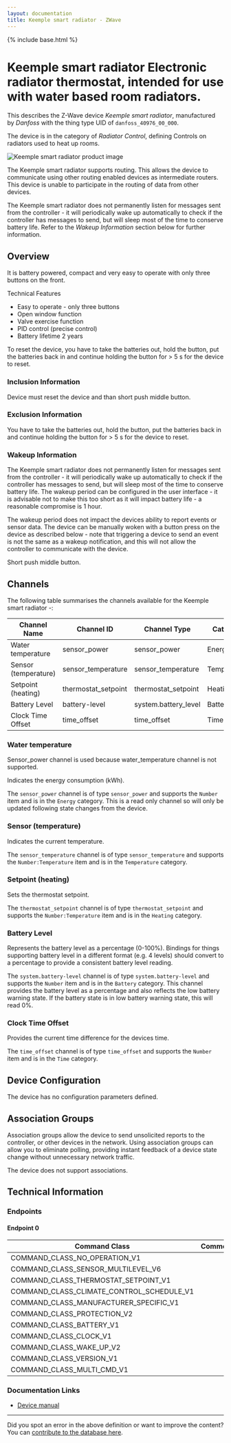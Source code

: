 ```yaml
---
layout: documentation
title: Keemple smart radiator - ZWave
---
```


{% include base.html %}

# Keemple smart radiator Electronic radiator thermostat, intended for use with water based room radiators.
This describes the Z-Wave device *Keemple smart radiator*, manufactured by *Danfoss* with the thing type UID of ```danfoss_40976_00_000```.

The device is in the category of *Radiator Control*, defining Controls on radiators used to heat up rooms.

![Keemple smart radiator product image](https://opensmarthouse.org/zwavedatabase/1054/image/)


The Keemple smart radiator supports routing. This allows the device to communicate using other routing enabled devices as intermediate routers.  This device is unable to participate in the routing of data from other devices.

The Keemple smart radiator does not permanently listen for messages sent from the controller - it will periodically wake up automatically to check if the controller has messages to send, but will sleep most of the time to conserve battery life. Refer to the *Wakeup Information* section below for further information.

## Overview

It is battery powered, compact and very easy to operate with only three buttons on the front.

Technical Features

  * Easy to operate - only three buttons
  * Open window function
  * Valve exercise function
  * PID control (precise control)
  * Battery lifetime 2 years

To reset the device, you have to take the batteries out, hold the button, put the batteries back in and continue holding the button for > 5 s for the device to reset.

### Inclusion Information

Device must reset the device and than short push middle button.

### Exclusion Information

You have to take the batteries out, hold the button, put the batteries back in and continue holding the button for > 5 s for the device to reset.

### Wakeup Information

The Keemple smart radiator does not permanently listen for messages sent from the controller - it will periodically wake up automatically to check if the controller has messages to send, but will sleep most of the time to conserve battery life. The wakeup period can be configured in the user interface - it is advisable not to make this too short as it will impact battery life - a reasonable compromise is 1 hour.

The wakeup period does not impact the devices ability to report events or sensor data. The device can be manually woken with a button press on the device as described below - note that triggering a device to send an event is not the same as a wakeup notification, and this will not allow the controller to communicate with the device.


Short push middle button.

## Channels

The following table summarises the channels available for the Keemple smart radiator -:

| Channel Name | Channel ID | Channel Type | Category | Item Type |
|--------------|------------|--------------|----------|-----------|
| Water temperature | sensor_power | sensor_power | Energy | Number | 
| Sensor (temperature) | sensor_temperature | sensor_temperature | Temperature | Number:Temperature | 
| Setpoint (heating) | thermostat_setpoint | thermostat_setpoint | Heating | Number:Temperature | 
| Battery Level | battery-level | system.battery_level | Battery | Number |
| Clock Time Offset | time_offset | time_offset | Time | Number | 

### Water temperature
Sensor\_power channel is used because water\_temperature channel is not supported.

Indicates the energy consumption (kWh).

The ```sensor_power``` channel is of type ```sensor_power``` and supports the ```Number``` item and is in the ```Energy``` category. This is a read only channel so will only be updated following state changes from the device.

### Sensor (temperature)
Indicates the current temperature.

The ```sensor_temperature``` channel is of type ```sensor_temperature``` and supports the ```Number:Temperature``` item and is in the ```Temperature``` category.

### Setpoint (heating)
Sets the thermostat setpoint.

The ```thermostat_setpoint``` channel is of type ```thermostat_setpoint``` and supports the ```Number:Temperature``` item and is in the ```Heating``` category.

### Battery Level
Represents the battery level as a percentage (0-100%). Bindings for things supporting battery level in a different format (e.g. 4 levels) should convert to a percentage to provide a consistent battery level reading.

The ```system.battery-level``` channel is of type ```system.battery-level``` and supports the ```Number``` item and is in the ```Battery``` category.
This channel provides the battery level as a percentage and also reflects the low battery warning state. If the battery state is in low battery warning state, this will read 0%.
### Clock Time Offset
Provides the current time difference for the devices time.

The ```time_offset``` channel is of type ```time_offset``` and supports the ```Number``` item and is in the ```Time``` category.



## Device Configuration

The device has no configuration parameters defined.

## Association Groups

Association groups allow the device to send unsolicited reports to the controller, or other devices in the network. Using association groups can allow you to eliminate polling, providing instant feedback of a device state change without unnecessary network traffic.

The device does not support associations.
## Technical Information

### Endpoints

#### Endpoint 0

| Command Class | Comment |
|---------------|---------|
| COMMAND_CLASS_NO_OPERATION_V1| |
| COMMAND_CLASS_SENSOR_MULTILEVEL_V6| |
| COMMAND_CLASS_THERMOSTAT_SETPOINT_V1| |
| COMMAND_CLASS_CLIMATE_CONTROL_SCHEDULE_V1| |
| COMMAND_CLASS_MANUFACTURER_SPECIFIC_V1| |
| COMMAND_CLASS_PROTECTION_V2| |
| COMMAND_CLASS_BATTERY_V1| |
| COMMAND_CLASS_CLOCK_V1| |
| COMMAND_CLASS_WAKE_UP_V2| |
| COMMAND_CLASS_VERSION_V1| |
| COMMAND_CLASS_MULTI_CMD_V1| |

### Documentation Links

* [Device manual](https://opensmarthouse.org/zwavedatabase/1054/reference/THERMZ6.pdf)

---

Did you spot an error in the above definition or want to improve the content?
You can [contribute to the database here](https://opensmarthouse.org/zwavedatabase/1054).
